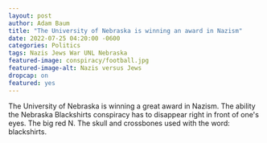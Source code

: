 ```yaml
---
layout: post 
author: Adam Baum 
title: "The University of Nebraska is winning an award in Nazism"
date: 2022-07-25 04:20:00 -0600
categories: Politics
tags: Nazis Jews War UNL Nebraska
featured-image: conspiracy/football.jpg
featured-image-alt: Nazis versus Jews
dropcap: on
featured: yes
---
```

The University of Nebraska is winning a great award in Nazism. The ability the Nebraska Blackshirts conspiracy has to disappear right in front of one's eyes. The big red N. The skull and crossbones used with the word: blackshirts. 


